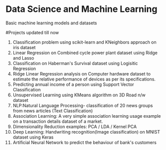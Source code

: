 # Data Science and Machine Learning
Basic machine learning models and datasets

#Projects updated till now
1. Classification problem using scikit-learn and KNeighbors approach on iris dataset
2. Linear Regression on Combined cycle power plant dataset using Ridge and Lasso
3. Classification on Haberman's Survival dataset using Logisitic Regression
4. Ridge Linear Regression analysis on Computer hardware dataset to estimate the relative performance of devices
   as per its specifications.
5. Predicting annual income of a person using Support Vector Classification
6. Unsupervised Learning using KMeans algorithm on 3D Road n/w dataset
7. NLP:Natural Language Processing- classification of 20 news groups from news articles (Text Classification)
8. Association Learning: A very simple association learning usage example on a transaction details dataset of a market.
9. Dimensionality Reduction examples: PCA / LDA / Kernel PCA
10. Deep Learning: Handwriting recognition(Image classification) on  MNIST dataset using Keras
11. Artificial Neural Network to predict the behaviour of bank's customers